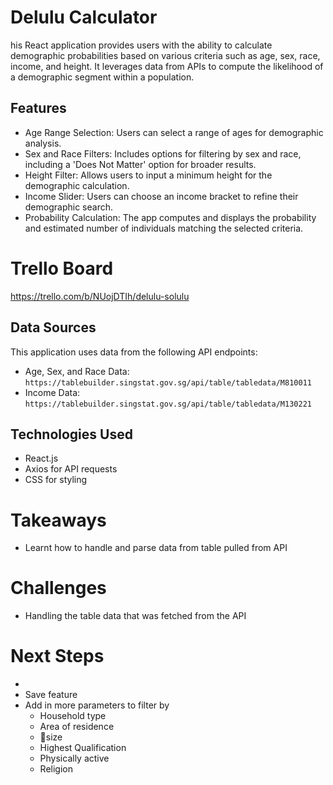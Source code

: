 # Delulu Calculator
his React application provides users with the ability to calculate demographic probabilities based on various criteria such as age, sex, race, income, and height. It leverages data from APIs to compute the likelihood of a demographic segment within a population.

## Features
- Age Range Selection: Users can select a range of ages for demographic analysis.
- Sex and Race Filters: Includes options for filtering by sex and race, including a 'Does Not Matter' option for broader results.
- Height Filter: Allows users to input a minimum height for the demographic calculation.
- Income Slider: Users can choose an income bracket to refine their demographic search.
- Probability Calculation: The app computes and displays the probability and estimated number of individuals matching the selected criteria.

# Trello Board
https://trello.com/b/NUojDTIh/delulu-solulu

## Data Sources
This application uses data from the following API endpoints:
- Age, Sex, and Race Data: `https://tablebuilder.singstat.gov.sg/api/table/tabledata/M810011`
- Income Data: `https://tablebuilder.singstat.gov.sg/api/table/tabledata/M130221`

## Technologies Used
- React.js
- Axios for API requests
- CSS for styling

# Takeaways
- Learnt how to handle and parse data from table pulled from API

# Challenges
- Handling the table data that was fetched from the API

# Next Steps
- 
- Save feature
- Add in more parameters to filter by
    - Household type
    - Area of residence
    - 🍆size
    - Highest Qualification
    - Physically active
    - Religion
